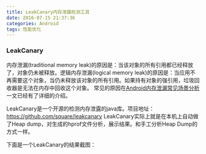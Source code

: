 ```yaml
---
title: LeakCanary内存泄露检测工具
date: 2016-07-15 21:37:36
categories: Android
tags: 性能优化
---
```


### LeakCanary

内存泄漏(traditional memory leak)的原因是：当该对象的所有引用都已经释放了，对象仍未被释放。逻辑内存泄漏(logical memory leak)的原因是：当应用不再需要这个对象，当仍未释放该对象的所有引用。如果持有对象的强引用，垃圾回收器是无法在内存中回收这个对象。
常见的原因在[Android内存泄漏常见场景分析](http://www.czhzero.com/2016/07/04/memory-leak-possibility/)一文已经有了详细的介绍。

LeakCanary是一个开源的检测内存泄露的java库。项目地址：https://github.com/square/leakcanary
LeakCanary实际上就是在本机上自动做了Heap dump，对生成的hprof文件分析，展示结果。和手工分析Heap Dump的方式一样。

<!-- more -->

下面是一个LeakCanary的结果截图：

[]()
